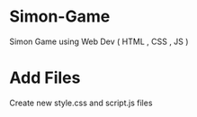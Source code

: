 # Simon-Game
Simon Game using Web Dev ( HTML , CSS , JS )

# Add Files
Create new style.css and script.js files